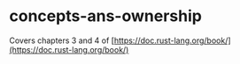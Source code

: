 # concepts-ans-ownership

Covers chapters 3 and 4 of [https://doc.rust-lang.org/book/](https://doc.rust-lang.org/book/)
